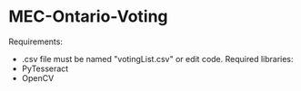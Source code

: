 # MEC-Ontario-Voting
Requirements:
- .csv file must be named "votingList.csv" or edit code. 
Required libraries:
- PyTesseract
- OpenCV
